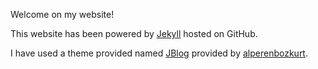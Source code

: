 Welcome on my website!

This website has been powered by [Jekyll](https://jekyllrb.com/) hosted on GitHub.

I have used a theme provided named [JBlog](http://alperenbozkurt.net/JBlog) provided by [alperenbozkurt](https://github.com/alperenbozkurt).
